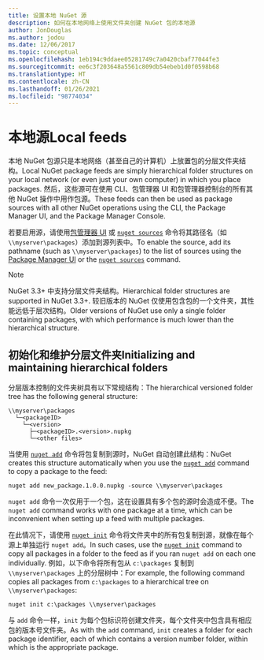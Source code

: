 ```yaml
---
title: 设置本地 NuGet 源
description: 如何在本地网络上使用文件夹创建 NuGet 包的本地源
author: JonDouglas
ms.author: jodou
ms.date: 12/06/2017
ms.topic: conceptual
ms.openlocfilehash: 1eb194c9ddaee05281749c7a0420cbaf77044fe3
ms.sourcegitcommit: ee6c3f203648a5561c809db54ebeb1d0f0598b68
ms.translationtype: HT
ms.contentlocale: zh-CN
ms.lasthandoff: 01/26/2021
ms.locfileid: "98774034"
---
```

# <a name="local-feeds"></a><span data-ttu-id="bb77c-103">本地源</span><span class="sxs-lookup"><span data-stu-id="bb77c-103">Local feeds</span></span>

<span data-ttu-id="bb77c-104">本地 NuGet 包源只是本地网络（甚至自己的计算机）上放置包的分层文件夹结构。</span><span class="sxs-lookup"><span data-stu-id="bb77c-104">Local NuGet package feeds are simply hierarchical folder structures on your local network (or even just your own computer) in which you place packages.</span></span> <span data-ttu-id="bb77c-105">然后，这些源可在使用 CLI、包管理器 UI 和包管理器控制台的所有其他 NuGet 操作中用作包源。</span><span class="sxs-lookup"><span data-stu-id="bb77c-105">These feeds can then be used as package sources with all other NuGet operations using the CLI, the Package Manager UI, and the Package Manager Console.</span></span>

<span data-ttu-id="bb77c-106">若要启用源，请使用[包管理器 UI](../consume-packages/install-use-packages-visual-studio.md#package-sources) 或 [`nuget sources`](../reference/cli-reference/cli-ref-sources.md) 命令将其路径名（如 `\\myserver\packages`）添加到源列表中。</span><span class="sxs-lookup"><span data-stu-id="bb77c-106">To enable the source, add its pathname (such as `\\myserver\packages`) to the list of sources using the [Package Manager UI](../consume-packages/install-use-packages-visual-studio.md#package-sources) or the [`nuget sources`](../reference/cli-reference/cli-ref-sources.md) command.</span></span>

> [!Note]
> <span data-ttu-id="bb77c-107">NuGet 3.3+ 中支持分层文件夹结构。</span><span class="sxs-lookup"><span data-stu-id="bb77c-107">Hierarchical folder structures are supported in NuGet 3.3+.</span></span> <span data-ttu-id="bb77c-108">较旧版本的 NuGet 仅使用包含包的一个文件夹，其性能远低于层次结构。</span><span class="sxs-lookup"><span data-stu-id="bb77c-108">Older versions of NuGet use only a single folder containing packages, with which performance is much lower than the hierarchical structure.</span></span>

## <a name="initializing-and-maintaining-hierarchical-folders"></a><span data-ttu-id="bb77c-109">初始化和维护分层文件夹</span><span class="sxs-lookup"><span data-stu-id="bb77c-109">Initializing and maintaining hierarchical folders</span></span>

<span data-ttu-id="bb77c-110">分层版本控制的文件夹树具有以下常规结构：</span><span class="sxs-lookup"><span data-stu-id="bb77c-110">The hierarchical versioned folder tree has the following general structure:</span></span>

```
\\myserver\packages
  └─<packageID>
    └─<version>
      ├─<packageID>.<version>.nupkg
      └─<other files>
```

<span data-ttu-id="bb77c-111">当使用 [`nuget add`](../reference/cli-reference/cli-ref-add.md) 命令将包复制到源时，NuGet 自动创建此结构：</span><span class="sxs-lookup"><span data-stu-id="bb77c-111">NuGet creates this structure automatically when you use the [`nuget add`](../reference/cli-reference/cli-ref-add.md) command to copy a package to the feed:</span></span>

```cli
nuget add new_package.1.0.0.nupkg -source \\myserver\packages
```

<span data-ttu-id="bb77c-112">`nuget add` 命令一次仅用于一个包，这在设置具有多个包的源时会造成不便。</span><span class="sxs-lookup"><span data-stu-id="bb77c-112">The `nuget add` command works with one package at a time, which can be inconvenient when setting up a feed with multiple packages.</span></span>

<span data-ttu-id="bb77c-113">在此情况下，请使用 [`nuget init`](../reference/cli-reference/cli-ref-init.md) 命令将文件夹中的所有包复制到源，就像在每个源上单独运行 `nuget add`。</span><span class="sxs-lookup"><span data-stu-id="bb77c-113">In such cases, use the [`nuget init`](../reference/cli-reference/cli-ref-init.md) command to copy all packages in a folder to the feed as if you ran `nuget add` on each one individually.</span></span> <span data-ttu-id="bb77c-114">例如，以下命令将所有包从 `c:\packages` 复制到 `\\myserver\packages` 上的分层树中：</span><span class="sxs-lookup"><span data-stu-id="bb77c-114">For example, the following command copies all packages from `c:\packages` to a hierarchical tree on `\\myserver\packages`:</span></span>

```cli
nuget init c:\packages \\myserver\packages
```

<span data-ttu-id="bb77c-115">与 `add` 命令一样，`init` 为每个包标识符创建文件夹，每个文件夹中包含具有相应包的版本号文件夹。</span><span class="sxs-lookup"><span data-stu-id="bb77c-115">As with the `add` command, `init` creates a folder for each package identifier, each of which contains a version number folder, within which is the appropriate package.</span></span>
